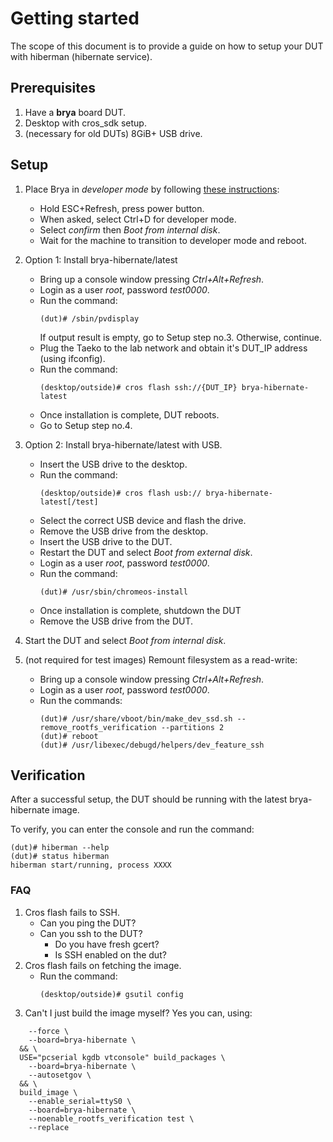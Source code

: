 # Getting started

The scope of this document is to provide a guide on how to setup your DUT with
hiberman (hibernate service).

## Prerequisites

1. Have a **brya** board DUT.
1. Desktop with cros_sdk setup.
1. (necessary for old DUTs) 8GiB+ USB drive.

## Setup
1. Place Brya in *developer mode* by following [these instructions](https://chromium.googlesource.com/chromiumos/docs/+/main/debug_buttons.md#firmware-keyboard-interface):
    * Hold ESC+Refresh, press power button.
    * When asked, select Ctrl+D for developer mode.
    * Select *confirm* then *Boot from internal disk*.
    * Wait for the machine to transition to developer mode and reboot.

1. Option 1: Install brya-hibernate/latest
    * Bring up a console window pressing *Ctrl+Alt+Refresh*.
    * Login as a user *root*, password *test0000*.
    * Run the command:
      ```
      (dut)# /sbin/pvdisplay
      ```
      If output result is empty, go to Setup step no.3. Otherwise, continue.
    * Plug the Taeko to the lab network and obtain it's DUT_IP address
      (using ifconfig).
    * Run the command:
      ```
      (desktop/outside)# cros flash ssh://{DUT_IP} brya-hibernate-latest
      ```
    * Once installation is complete, DUT reboots.
    * Go to Setup step no.4.

1. Option 2: Install brya-hibernate/latest with USB.
    * Insert the USB drive to the desktop.
    * Run the command:
      ```
      (desktop/outside)# cros flash usb:// brya-hibernate-latest[/test]
      ```
    * Select the correct USB device and flash the drive.
    * Remove the USB drive from the desktop.
    * Insert the USB drive to the DUT.
    * Restart the DUT and select *Boot from external disk*.
    * Login as a user *root*, password *test0000*.
    * Run the command:
      ```
      (dut)# /usr/sbin/chromeos-install
      ```
    * Once installation is complete, shutdown the DUT
    * Remove the USB drive from the DUT.

1. Start the DUT and select *Boot from internal disk*.

1. (not required for test images) Remount filesystem as a read-write:
    * Bring up a console window pressing *Ctrl+Alt+Refresh*.
    * Login as a user *root*, password *test0000*.
    * Run the commands:
      ```
      (dut)# /usr/share/vboot/bin/make_dev_ssd.sh --remove_rootfs_verification --partitions 2
      (dut)# reboot
      (dut)# /usr/libexec/debugd/helpers/dev_feature_ssh
      ```

## Verification

After a successful setup, the DUT should be running with the latest
brya-hibernate image.

To verify, you can enter the console and run the command:
```
(dut)# hiberman --help
(dut)# status hiberman
hiberman start/running, process XXXX
```

### FAQ

1. Cros flash fails to SSH.
    * Can you ping the DUT?
    * Can you ssh to the DUT?
        * Do you have fresh gcert?
        * Is SSH enabled on the dut?
1. Cros flash fails on fetching the image.
    * Run the command:
      ```
      (desktop/outside)# gsutil config
      ```
1. Can't I just build the image myself?
Yes you can, using:
```setup_board \
    --force \
    --board=brya-hibernate \
  && \
  USE="pcserial kgdb vtconsole" build_packages \
    --board=brya-hibernate \
    --autosetgov \
  && \
  build_image \
    --enable_serial=ttyS0 \
    --board=brya-hibernate \
    --noenable_rootfs_verification test \
    --replace
```
